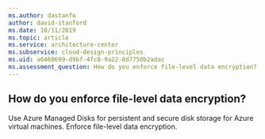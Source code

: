 ```yaml
---
ms.author: dastanfo
author: david-stanford
ms.date: 10/11/2019
ms.topic: article
ms.service: architecture-center
ms.subservice: cloud-design-principles
ms.uid: a6460699-d9bf-4fc8-9a22-8d7750b2adac
ms.assessment_question: How do you enforce file-level data encryption?
---
```

## How do you enforce file-level data encryption?

Use Azure Managed Disks for persistent and secure disk storage for Azure virtual machines. Enforce file-level data encryption.
